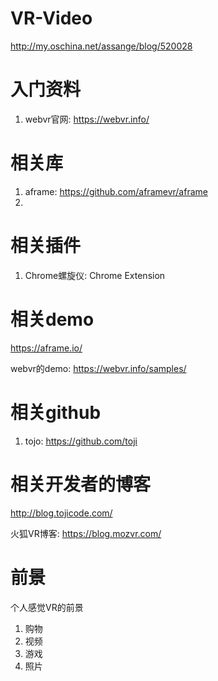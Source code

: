 # VR-Video

http://my.oschina.net/assange/blog/520028
# 入门资料

1. webvr官网: https://webvr.info/

# 相关库

1. aframe: https://github.com/aframevr/aframe
2. 

# 相关插件

1. Chrome螺旋仪: Chrome Extension


# 相关demo

https://aframe.io/

webvr的demo: https://webvr.info/samples/

# 相关github

1. tojo: https://github.com/toji


# 相关开发者的博客

http://blog.tojicode.com/

火狐VR博客: https://blog.mozvr.com/

# 前景

个人感觉VR的前景

1. 购物
2. 视频
3. 游戏
4. 照片